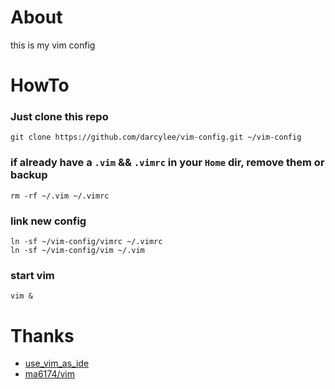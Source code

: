 # About

this is my vim config

# HowTo

### Just clone this repo

    git clone https://github.com/darcylee/vim-config.git ~/vim-config


### if already have a `.vim` && `.vimrc` in your `Home` dir, remove them or backup

    rm -rf ~/.vim ~/.vimrc

### link new config

    ln -sf ~/vim-config/vimrc ~/.vimrc
    ln -sf ~/vim-config/vim ~/.vim

### start vim

    vim &

# Thanks

* [use_vim_as_ide](https://github.com/yangyangwithgnu/use_vim_as_ide)
* [ma6174/vim]( https://github.com/ma6174/vim)
